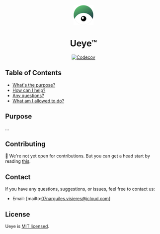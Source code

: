 
<div align="center">
    <img 
        src="./assets/images/ueye.symbol.64x64.png"
        alt="Gherkineye symbol"
    />
    <h1>Ueye™</h1>
</div>

<p align="center">
  <a href="https://codecov.io/github/hawk-user/ueye">
    <img src="https://codecov.io/github/hawk-user/ueye/graph/badge.svg?token=C0D9EOXYEZ" alt="Codecov">
  </a>
</p>



## Table of Contents

- [What's the purpose?](#purpose)
- [How can I help?](#contributing)
- [Any questions?](#contact)
- [What am I allowed to do?](#license)

## Purpose
...

## Contributing

👀 We're not yet open for contributions. But you can get a head start by reading [this](https://github.com/hawk-user/gherkineye/blob/hogwarts/CODE_OF_CONDUCT.md). 

## Contact

If you have any questions, suggestions, or issues, feel free to contact us:
- Email: [mailto:07narguiles.visieres@icloud.com]

## License

Ueye is [MIT licensed](./LICENSE).